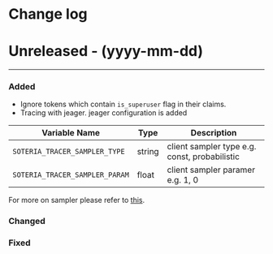 # Change log

# Unreleased - (yyyy-mm-dd)

---

### Added

- Ignore tokens which contain `is_superuser` flag in their claims.
- Tracing with jeager. jeager configuration is added

| **Variable Name**              | **Type** | **Description**                               |
| ------------------------------ | -------- | --------------------------------------------- |
| `SOTERIA_TRACER_SAMPLER_TYPE`  | string   | client sampler type e.g. const, probabilistic |
| `SOTERIA_TRACER_SAMPLER_PARAM` | float    | client sampler paramer e.g. 1, 0              |

For more on sampler please refer to [this](https://www.jaegertracing.io/docs/1.22/sampling/).

### Changed

### Fixed
